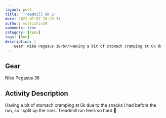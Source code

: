 ```yaml
---
layout: post
title: 'Treadmill 6k 2'
date: 2022-07-07 20:23:31
author: multishiv19
comments: true
category: [runs]
tags: [Run]
description: |
    Gear: Nike Pegasus 38<br/>Having a bit of stomach cramping at 6k due to the snacks I had before the run, so I split up the runs.<br/>Treadmill run feels so hard 🥵
---
```


## Gear
Nike Pegasus 38

## Activity Description
Having a bit of stomach cramping at 6k due to the snacks I had before the run, so I split up the runs.
Treadmill run feels so hard 🥵


<div width='100%' class='strava-embed-placeholder' data-embed-type='activity' data-embed-id='7428761767'></div>
<script src='https://strava-embeds.com/embed.js'></script>
